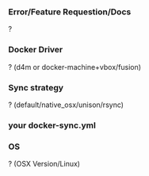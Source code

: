 ### Error/Feature Requestion/Docs
?

### Docker Driver
? (d4m or docker-machine+vbox/fusion)

### Sync strategy
? (default/native_osx/unison/rsync)

### your docker-sync.yml

### OS
? (OSX Version/Linux)

